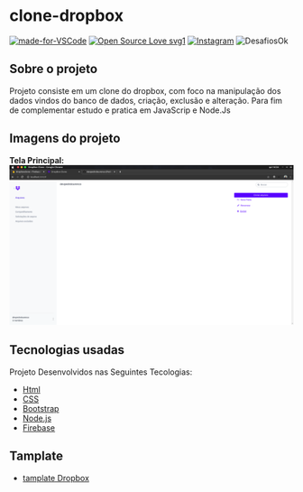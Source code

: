 # clone-dropbox
 
[![made-for-VSCode](https://img.shields.io/badge/Made%20for-VSCode-1f425f.svg)](https://code.visualstudio.com/)
[![Open Source Love svg1](https://badges.frapsoft.com/os/v1/open-source.svg?v=103)](https://opensource.org/)
[![Instagram](https://img.shields.io/badge/Instagram-%40devpedrolourenco-orange)](https://www.instagram.com/devpedrolourenco/)
![DesafiosOk](https://img.shields.io/badge/desafios-OK-blueviolet%22)

## Sobre o projeto

Projeto consiste em um clone do dropbox, com foco na manipulação dos dados vindos do banco de dados, criação, exclusão e alteração. Para fim de complementar estudo e pratica em JavaScrip e Node.Js

## Imagens do projeto

**Tela Principal:**
<img src="/docs/img/home-dropbox-clone.png">



##  Tecnologias usadas
Projeto Desenvolvidos nas Seguintes Tecologias:


- [Html](https://www.w3schools.com/tags/default.asp)
- [CSS](https://www.w3schools.com/cssref/default.asp)
- [Bootstrap](https://getbootstrap.com/)
- [Node.js](https://nodejs.org/en/)
- [Firebase](https://firebase.google.com/)


## Tamplate
- [tamplate Dropbox](https://www.dropbox.com/)
